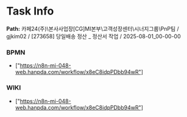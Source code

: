 # Task Info

**Path:** 카페24(주)\본사사업장\[CG]MI본부\고객성장센터\시너지그룹\PnP팀 / gjkim02 / [273658] 당일배송 정산 _ 정산서 작업 / 2025-08-01_00-00-00

### BPMN
- ["https://n8n-mi-048-web.hanpda.com/workflow/x8eC8idpPDbb94wR"]

### WIKI
- ["https://n8n-mi-048-web.hanpda.com/workflow/x8eC8idpPDbb94wR"]


